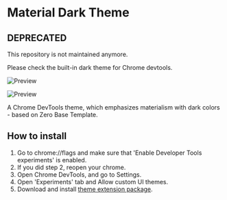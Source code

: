 # Material Dark Theme

## DEPRECATED
This repository is not maintained anymore.

Please check the built-in dark theme for Chrome devtools.


![Preview](https://github.com/nitayneeman/material-dark-devtools/blob/master/previews/first_preview.png)

![Preview](https://github.com/nitayneeman/material-dark-devtools/blob/master/previews/second_preview.png)

A Chrome DevTools theme, which emphasizes materialism with dark colors - based on Zero Base Template.

## How to install
  1. Go to chrome://flags and make sure that 'Enable Developer Tools experiments' is enabled.
  2. If you did step 2, reopen your chrome.
  3. Open Chrome DevTools, and go to Settings.
  4. Open 'Experiments' tab and Allow custom UI themes.
  5. Download and install <a href="https://chrome.google.com/webstore/detail/material-dark-devtools-th/bcblfajekgfjcehefnjokalkodjcekmh?utm_source=chrome-ntp-icon">theme extension package</a>.
